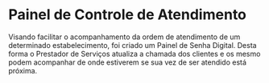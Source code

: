 # Painel de Controle de Atendimento
Visando facilitar o acompanhamento da ordem de atendimento de um determinado estabelecimento, foi criado um Painel de Senha Digital.
Desta forma o Prestador de Serviços atualiza a chamada dos clientes e os mesmo podem acompanhar de onde estiverem se sua vez de ser atendido está próxima.
